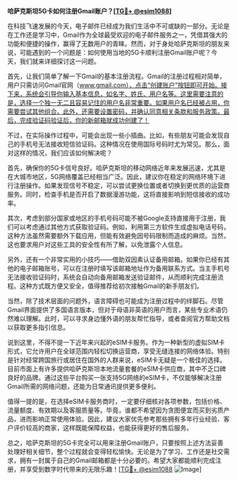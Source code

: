 **哈萨克斯坦5G卡如何注册Gmail账户？[[TG💪+ @esim1088](https://t.me/s/esim1088)]**

在科技飞速发展的今天，电子邮件已经成为我们生活中不可或缺的一部分。无论是在工作还是学习中，Gmail作为全球最受欢迎的电子邮件服务之一，凭借其强大的功能和便捷的操作，赢得了无数用户的青睐。然而，对于身处哈萨克斯坦的朋友来说，可能遇到的一个问题是：如何使用当地的5G卡顺利注册Gmail账户呢？今天，我们就来详细探讨这一问题。

首先，让我们简单了解一下Gmail的基本注册流程。Gmail的注册过程相对简单，用户只需访问Gmail官网（www.gmail.com），点击“创建账户”按钮即可开始。接下来，系统会引导你输入基本信息，如名字、姓氏、用户名等。这里需要注意的是，选择一个独一无二且容易记住的用户名非常重要。如果用户名已经被占用，你需要尝试其他组合。此外，还需要设置密码，并确认同意相关条款和服务政策。最后，完成验证码验证后，你的新邮箱就成功创建了！

不过，在实际操作过程中，可能会出现一些小插曲。比如，有些朋友可能会发现自己的手机号无法接收短信验证码。这种情况在使用国际号码时尤为常见。那么，面对这样的情况，我们应该如何解决呢？

首先，确保你的5G卡信号良好。哈萨克斯坦的移动网络近年来发展迅速，尤其是在大城市地区，5G网络覆盖已经相当广泛。因此，建议你在稳定的网络环境下进行注册操作。如果发现信号不稳定，可以尝试更换位置或者切换到更优质的运营商服务。同时，检查手机是否开启了数据漫游功能，这将直接影响到短信接收的成功率。

其次，考虑到部分国家或地区的手机号码可能不被Google支持直接用于注册，我们可以考虑通过其他方式获取验证码。例如，利用第三方软件生成虚拟电话号码，这种方法虽然需要额外下载应用，但能有效避免因号码限制而造成的麻烦。当然，这也要求用户对这些工具的安全性有所了解，以免泄露个人信息。

另外，还有一个非常实用的小技巧——借助双因素认证备用邮箱。如果你已经有其他的电子邮箱账号，可以在注册时填写该邮箱地址作为备用联系方式。当主手机号无法接收验证码时，系统会自动向备用邮箱发送验证邮件，从而顺利完成注册流程。这种方式既方便又安全，值得推荐给初次接触Gmail的新手朋友们。

当然，除了技术层面的问题外，语言障碍也可能成为注册过程中的绊脚石。尽管Gmail界面提供了多国语言版本，但对于母语非英语的用户而言，某些专业术语仍然难以理解。此时，可以寻求身边懂外语的朋友帮忙指导，或者查阅官方帮助文档以获取更多指引信息。

说到这里，不得不提一下近年来兴起的eSIM卡服务。作为一种新型的虚拟SIM卡形式，它允许用户在全球范围内轻松切换运营商，享受无缝连接的网络体验。特别是针对经常跨国旅行或居住在国外的人群来说，eSIM卡无疑是一个极佳的选择。目前市面上有许多提供哈萨克斯坦本地流量套餐的eSIM卡供应商，其中不乏口碑良好的品牌。通过这些平台购买一张支持5G网络的eSIM卡，不仅能够解决注册Gmail所需的网络问题，还能为日常通讯提供更多便利。

值得一提的是，在选择eSIM卡服务商时，一定要仔细核对各项参数，包括价格、流量额度、有效期以及客服质量等。毕竟，谁都不希望因为贪图便宜而买到劣质产品，进而影响正常使用体验。因此，建议大家优先参考那些拥有多年行业经验、客户评价较高的商家，这样既能保障权益，也能获得更好的售后服务。

总之，哈萨克斯坦的5G卡完全可以用来注册Gmail账户，只要按照上述方法妥善处理好相关细节，整个过程就会变得轻松愉快。无论是为了学习、工作还是社交需求，拥有一封属于自己的Gmail邮箱都是十分必要的。希望大家都能顺利完成注册，并享受到数字时代带来的无限乐趣！[[TG💪+ @esim1088](https://t.me/s/esim1088) ![Image](https://i.postimg.cc/4NQfJmqS/Snipaste-2025-05-13-00-14-12.png)]